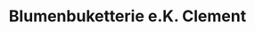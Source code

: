 ---
title: "Blumenbuketterie e.K. Clement"
url: /friedberg-hessen/blumenbuketterie-e-k-clement/
shop: Blumen
---